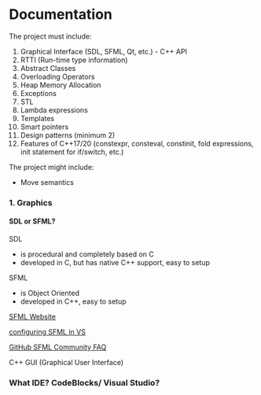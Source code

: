 # Documentation

The project must include:
1. Graphical Interface (SDL, SFML, Qt, etc.) - C++ API 
2. RTTI (Run-time type information)
3. Abstract Classes
4. Overloading Operators
5. Heap Memory Allocation
6. Exceptions
7. STL
8. Lambda expressions
9. Templates
10. Smart pointers
11. Design patterns (minimum 2)
12. Features of C++17/20 (constexpr, consteval, constinit, fold expressions, init statement for if/switch, etc.)

The project might include:
- Move semantics


### 1. Graphics

#### SDL or SFML?

SDL 
- is procedural and completely based on C
- developed in C, but has native C++ support, easy to setup

SFML 
- is Object Oriented
- developed in C++, easy to setup

[SFML Website](https://www.sfml-dev.org/)

[configuring SFML in VS](https://www.sfml-dev.org/tutorials/2.5/start-vc.php)

[GitHub SFML Community FAQ](https://github.com/SFML/SFML/wiki/Community-FAQ#libraries-gui-package)

 C++ GUI (Graphical User Interface) 
  
 ### What IDE? CodeBlocks/ Visual Studio?


